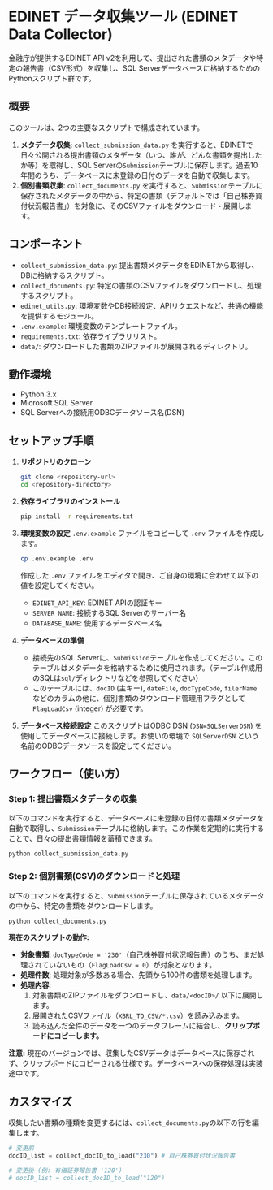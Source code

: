 # EDINET データ収集ツール (EDINET Data Collector)

金融庁が提供するEDINET API v2を利用して、提出された書類のメタデータや特定の報告書（CSV形式）を収集し、SQL Serverデータベースに格納するためのPythonスクリプト群です。

## 概要

このツールは、2つの主要なスクリプトで構成されています。

1.  **メタデータ収集**: `collect_submission_data.py` を実行すると、EDINETで日々公開される提出書類のメタデータ（いつ、誰が、どんな書類を提出したか等）を取得し、SQL Serverの`Submission`テーブルに保存します。過去10年間のうち、データベースに未登録の日付のデータを自動で収集します。
2.  **個別書類収集**: `collect_documents.py` を実行すると、`Submission`テーブルに保存されたメタデータの中から、特定の書類（デフォルトでは「自己株券買付状況報告書」）を対象に、そのCSVファイルをダウンロード・展開します。

## コンポーネント

*   `collect_submission_data.py`: 提出書類メタデータをEDINETから取得し、DBに格納するスクリプト。
*   `collect_documents.py`: 特定の書類のCSVファイルをダウンロードし、処理するスクリプト。
*   `edinet_utils.py`: 環境変数やDB接続設定、APIリクエストなど、共通の機能を提供するモジュール。
*   `.env.example`: 環境変数のテンプレートファイル。
*   `requirements.txt`: 依存ライブラリリスト。
*   `data/`: ダウンロードした書類のZIPファイルが展開されるディレクトリ。

## 動作環境

*   Python 3.x
*   Microsoft SQL Server
*   SQL Serverへの接続用ODBCデータソース名(DSN)

## セットアップ手順

1.  **リポジトリのクローン**
    ```bash
    git clone <repository-url>
    cd <repository-directory>
    ```

2.  **依存ライブラリのインストール**
    ```bash
    pip install -r requirements.txt
    ```

3.  **環境変数の設定**
    `.env.example` ファイルをコピーして `.env` ファイルを作成します。
    ```bash
    cp .env.example .env
    ```
    作成した `.env` ファイルをエディタで開き、ご自身の環境に合わせて以下の値を設定してください。
    *   `EDINET_API_KEY`: EDINET APIの認証キー
    *   `SERVER_NAME`: 接続するSQL Serverのサーバー名
    *   `DATABASE_NAME`: 使用するデータベース名

4.  **データベースの準備**
    *   接続先のSQL Serverに、`Submission`テーブルを作成してください。このテーブルはメタデータを格納するために使用されます。（テーブル作成用のSQLは`sql/`ディレクトリなどを参照してください）
    *   このテーブルには、`docID` (主キー), `dateFile`, `docTypeCode`, `filerName` などのカラムの他に、個別書類のダウンロード管理用フラグとして `FlagLoadCsv` (integer) が必要です。

5.  **データベース接続設定**
    このスクリプトはODBC DSN (`DSN=SQLServerDSN`) を使用してデータベースに接続します。お使いの環境で `SQLServerDSN` という名前のODBCデータソースを設定してください。

## ワークフロー（使い方）

### Step 1: 提出書類メタデータの収集

以下のコマンドを実行すると、データベースに未登録の日付の書類メタデータを自動で取得し、`Submission`テーブルに格納します。この作業を定期的に実行することで、日々の提出書類情報を蓄積できます。

```bash
python collect_submission_data.py
```

### Step 2: 個別書類(CSV)のダウンロードと処理

以下のコマンドを実行すると、`Submission`テーブルに保存されているメタデータの中から、特定の書類をダウンロードします。

```bash
python collect_documents.py
```

**現在のスクリプトの動作:**
*   **対象書類**: `docTypeCode = '230'`（自己株券買付状況報告書）のうち、まだ処理されていないもの（`FlagLoadCsv = 0`）が対象となります。
*   **処理件数**: 処理対象が多数ある場合、先頭から100件の書類を処理します。
*   **処理内容**:
    1.  対象書類のZIPファイルをダウンロードし、`data/<docID>/` 以下に展開します。
    2.  展開されたCSVファイル（`XBRL_TO_CSV/*.csv`）を読み込みます。
    3.  読み込んだ全件のデータを一つのデータフレームに結合し、**クリップボードにコピーします。**

**注意:** 現在のバージョンでは、収集したCSVデータはデータベースに保存されず、クリップボードにコピーされる仕様です。データベースへの保存処理は実装途中です。

## カスタマイズ

収集したい書類の種類を変更するには、`collect_documents.py`の以下の行を編集します。

```python
# 変更前
docID_list = collect_docID_to_load("230") # 自己株券買付状況報告書 

# 変更後 (例: 有価証券報告書 '120')
# docID_list = collect_docID_to_load("120") 
```
